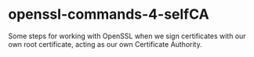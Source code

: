 # openssl-commands-4-selfCA
Some steps for working with OpenSSL when we sign certificates with our own root certificate, acting as our own Certificate Authority.
